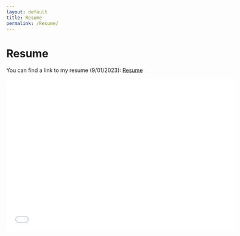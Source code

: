 ```yaml
---
layout: default
title: Resume
permalink: /Resume/
---
```


# Resume

You can find a link to my resume (9/01/2023): <a href="/assets/img/resume.pdf" target="_blank">Resume</a>

<iframe src="/assets/img/resume.pdf" width="600" height="400" style="border: none;"></iframe>



